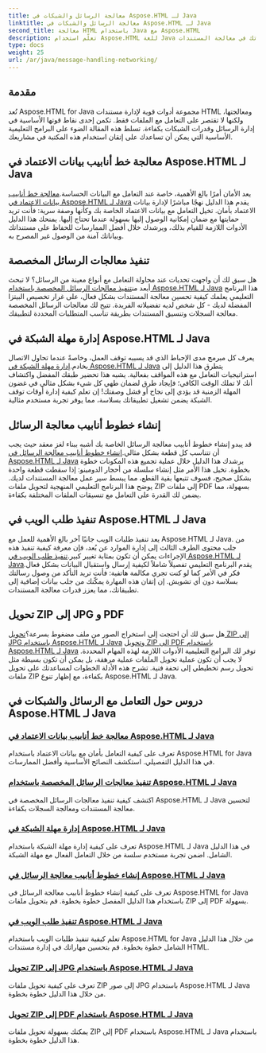 ```yaml
---
title: معالجة الرسائل والشبكات في Aspose.HTML لـ Java
linktitle: معالجة الرسائل والشبكات في Aspose.HTML لـ Java
second_title: معالجة HTML باستخدام Java مع Aspose.HTML
description: تعلّم استخدام Aspose.HTML للغة Java من خلال دروس تعليمية حول التعامل مع الرسائل والشبكات والمزيد. عزز مهاراتك في معالجة المستندات.
type: docs
weight: 25
url: /ar/java/message-handling-networking/
---
```

## مقدمة

تُعد Aspose.HTML for Java مجموعة أدوات قوية لإدارة مستندات HTML ومعالجتها، ولكنها لا تقتصر على التعامل مع الملفات فقط. تكمن إحدى نقاط قوتها الأساسية في إدارة الرسائل وقدرات الشبكات بكفاءة. تسلط هذه المقالة الضوء على البرامج التعليمية الأساسية التي يمكن أن تساعدك على إتقان استخدام هذه المكتبة في مشاريعك.

## معالجة خط أنابيب بيانات الاعتماد في Aspose.HTML لـ Java
 يعد الأمان أمرًا بالغ الأهمية، خاصة عند التعامل مع البيانات الحساسة.[معالجة خط أنابيب بيانات الاعتماد في Aspose.HTML لـ Java](./credentials-pipeline/) يقدم هذا الدليل نهجًا مباشرًا لإدارة بيانات الاعتماد بأمان. تخيل التعامل مع بيانات الاعتماد الخاصة بك وكأنها وصفة سرية: فأنت تريد حمايتها مع ضمان إمكانية الوصول إليها بسهولة عندما تحتاج إليها. يمنحك هذا الدليل الأدوات اللازمة للقيام بذلك، ويرشدك خلال أفضل الممارسات للحفاظ على مستنداتك وبياناتك آمنة من الوصول غير المصرح به.

## تنفيذ معالجات الرسائل المخصصة
 هل سبق لك أن واجهت تحديات عند محاولة التعامل مع أنواع معينة من الرسائل؟ لا تبحث أبعد من[تنفيذ معالجات الرسائل المخصصة باستخدام Aspose.HTML لـ Java](./custom-message-handler/) هذا البرنامج التعليمي يعلمك كيفية تحسين معالجة المستندات بشكل فعال، على غرار تخصيص البيتزا المفضلة لديك - كل شخص لديه تفضيلاته الفريدة. تتيح لك معالجات الرسائل المخصصة معالجة السجلات وتنسيق المستندات بطريقة تناسب المتطلبات المحددة لتطبيقك. 

## إدارة مهلة الشبكة في Aspose.HTML لـ Java
 يعرف كل مبرمج مدى الإحباط الذي قد يسببه توقف العمل، وخاصةً عندما تحاول الاتصال بخادم.[إدارة مهلة الشبكة في Aspose.HTML لـ Java](./network-timeout/) يتطرق هذا الدليل إلى استراتيجيات التعامل مع هذه المواقف بفعالية. يشبه هذا تحضير طبقك المفضل واكتشاف أنك لا تملك الوقت الكافي؛ فإيجاد طرق لضمان طهي كل شيء بشكل مثالي في غضون المهلة الزمنية قد يؤدي إلى نجاح أو فشل وصفتك! إن تعلم كيفية إدارة أوقات توقف الشبكة يضمن تشغيل تطبيقاتك بسلاسة، مما يوفر تجربة مستخدم مثالية.

## إنشاء خطوط أنابيب معالجة الرسائل
قد يبدو إنشاء خطوط أنابيب معالجة الرسائل الخاصة بك أشبه ببناء لغز معقد حيث يجب أن تتناسب كل قطعة بشكل مثالي.[إنشاء خطوط أنابيب معالجة الرسائل في Aspose.HTML لـ Java](./message-handler-pipeline/) يرشدك هذا الدليل خلال عملية تجميع هذه المكونات خطوة بخطوة. تخيل هذا الأمر مثل إنشاء سلسلة من أحجار الدومينو: إذا سقطت قطعة واحدة بشكل صحيح، فسوف تتبعها بقية القطع، مما يبسط سير عمل معالجة المستندات لديك. يوضح هذا البرنامج التعليمي المنهجية لتحويل ملفات ZIP إلى ملفات PDF بسهولة، مما يضمن لك القدرة على التعامل مع تنسيقات الملفات المختلفة بكفاءة.

## تنفيذ طلب الويب في Aspose.HTML لـ Java
 يعد تنفيذ طلبات الويب جانبًا آخر بالغ الأهمية للعمل مع Aspose.HTML لـ Java. من جلب محتوى الطرف الثالث إلى إدارة الموارد عن بُعد، فإن معرفة كيفية تنفيذ هذه الإجراءات يمكن أن تكون بمثابة تغيير كبير.[تنفيذ طلب الويب في Aspose.HTML لـ Java](./web-request-execution/)يقدم البرنامج التعليمي تفصيلاً شاملاً لكيفية إرسال واستقبال البيانات بشكل فعال. فكر في الأمر كما لو كنت تجري مكالمة هاتفية: فأنت تريد التأكد من وصول رسالتك بسلاسة دون أي تشويش. إن إتقان هذه المهارة يمكّنك من جلب بيانات إضافية إلى تطبيقاتك، مما يعزز قدرات معالجة المستندات.

## تحويل ZIP إلى JPG و PDF
 هل سبق لك أن احتجت إلى استخراج الصور من ملف مضغوط بسرعة؟[تحويل ZIP إلى JPG باستخدام Aspose.HTML لـ Java](./zip-to-jpg/) و[تحويل ZIP إلى PDF باستخدام Aspose.HTML لـ Java](./zip-to-pdf/) توفر لك البرامج التعليمية الأدوات اللازمة لهذه المهام المحددة. لا يجب أن تكون عملية تحويل الملفات عملية مرهقة، بل يمكن أن تكون بسيطة مثل تحويل رسم تخطيطي إلى تحفة فنية. تشرح هذه الأدلة الخطوات لمساعدتك على تحويل ملفات ZIP بكفاءة، مع إظهار تنوع Aspose.HTML لـ Java.

## دروس حول التعامل مع الرسائل والشبكات في Aspose.HTML لـ Java
### [معالجة خط أنابيب بيانات الاعتماد في Aspose.HTML لـ Java](./credentials-pipeline/)
تعرف على كيفية التعامل بأمان مع بيانات الاعتماد باستخدام Aspose.HTML for Java في هذا الدليل التفصيلي. استكشف النصائح الأساسية وأفضل الممارسات.
### [تنفيذ معالجات الرسائل المخصصة باستخدام Aspose.HTML لـ Java](./custom-message-handler/)
اكتشف كيفية تنفيذ معالجات الرسائل المخصصة في Aspose.HTML لـ Java لتحسين معالجة المستندات ومعالجة السجلات بكفاءة.
### [إدارة مهلة الشبكة في Aspose.HTML لـ Java](./network-timeout/)
تعرف على كيفية إدارة مهلة الشبكة باستخدام Aspose.HTML لـ Java في هذا الدليل الشامل. اضمن تجربة مستخدم سلسة من خلال التعامل الفعال مع مهلة الشبكة.
### [إنشاء خطوط أنابيب معالجة الرسائل في Aspose.HTML لـ Java](./message-handler-pipeline/)
تعرف على كيفية إنشاء خطوط أنابيب معالجة الرسائل في Aspose.HTML for Java باستخدام هذا الدليل المفصل خطوة بخطوة. قم بتحويل ملفات ZIP إلى PDF بسهولة.
### [تنفيذ طلب الويب في Aspose.HTML لـ Java](./web-request-execution/)
تعلم كيفية تنفيذ طلبات الويب باستخدام Aspose.HTML for Java من خلال هذا الدليل الشامل خطوة بخطوة. قم بتحسين مهاراتك في إدارة مستندات HTML.
### [تحويل ZIP إلى JPG باستخدام Aspose.HTML لـ Java](./zip-to-jpg/)
تعرف على كيفية تحويل ملفات ZIP إلى صور JPG باستخدام Aspose.HTML لـ Java من خلال هذا الدليل خطوة بخطوة.
### [تحويل ZIP إلى PDF باستخدام Aspose.HTML لـ Java](./zip-to-pdf/)
يمكنك بسهولة تحويل ملفات ZIP إلى PDF باستخدام Aspose.HTML لـ Java باستخدام هذا الدليل خطوة بخطوة.